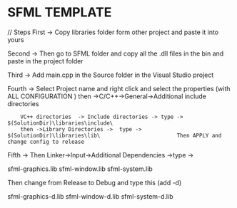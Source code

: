 # SFML TEMPLATE

// Steps
First -> Copy libraries folder form other project and paste it into yours

Second -> Then go to SFML folder and copy all the .dll files in the bin and paste in the project folder

Third -> Add main.cpp in the Source folder in the Visual Studio project

Fourth -> Select Project name and right click and select the properties  (with ALL CONFIGURATION ) then ->C/C++->General->Additional include directories

		VC++ directories  -> Include directories -> type -> $(SolutionDir)\libraries\include\   
		then ->Library Directories ->  type -> $(SolutionDir)\libraries\lib\   						Then APPLY and change config to release

Fifth -> Then Linker->Input->Additional Dependencies ->type -> 

sfml-graphics.lib
sfml-window.lib
sfml-system.lib

Then change from Release to Debug and type this (add -d)

sfml-graphics-d.lib
sfml-window-d.lib
sfml-system-d.lib

